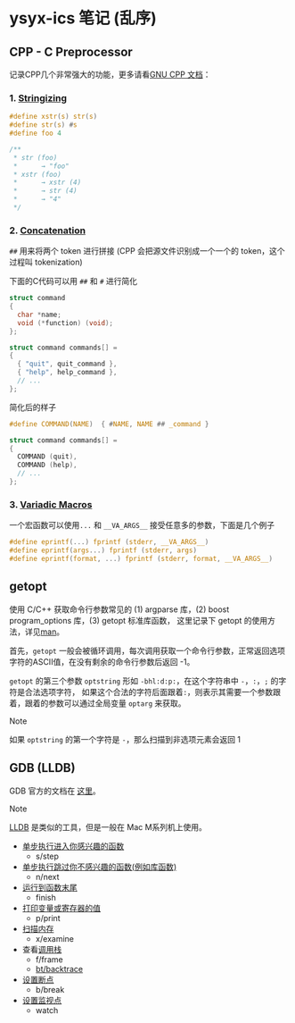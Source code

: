 # ysyx-ics 笔记 (乱序)

## CPP - C Preprocessor

记录CPP几个非常强大的功能，更多请看[GNU CPP 文档](https://gcc.gnu.org/onlinedocs/cpp/)：

### 1. [Stringizing](https://gcc.gnu.org/onlinedocs/cpp/Stringizing.html)

```c
#define xstr(s) str(s)
#define str(s) #s
#define foo 4

/**
 * str (foo)
 *      → "foo"
 * xstr (foo)
 *      → xstr (4)
 *      → str (4)
 *      → "4"
 */
```

### 2. [Concatenation](https://gcc.gnu.org/onlinedocs/cpp/Concatenation.html)

`##` 用来将两个 token 进行拼接 (CPP 会把源文件识别成一个一个的 token，这个过程叫 tokenization)

下面的C代码可以用 `##` 和 `#` 进行简化

```c
struct command
{
  char *name;
  void (*function) (void);
};

struct command commands[] =
{
  { "quit", quit_command },
  { "help", help_command },
  // ...
};
```

简化后的样子

```c
#define COMMAND(NAME)  { #NAME, NAME ## _command }

struct command commands[] =
{
  COMMAND (quit),
  COMMAND (help),
  // ...
};
```

### 3. [Variadic Macros](https://gcc.gnu.org/onlinedocs/cpp/Variadic-Macros.html)

一个宏函数可以使用`...` 和 `__VA_ARGS__` 接受任意多的参数，下面是几个例子

```c
#define eprintf(...) fprintf (stderr, __VA_ARGS__)
#define eprintf(args...) fprintf (stderr, args)
#define eprintf(format, ...) fprintf (stderr, format, __VA_ARGS__)
```

## getopt

使用 C/C++ 获取命令行参数常见的 (1) argparse 库，(2) boost program_options 库，(3) getopt 标准库函数，
这里记录下 getopt 的使用方法，详见[man](https://www.man7.org/linux/man-pages/man3/getopt.3.html)。

首先，`getopt` 一般会被循环调用，每次调用获取一个命令行参数，正常返回选项字符的ASCII值，在没有剩余的命令行参数后返回 -1。

`getopt` 的第三个参数 `optstring` 形如 `-bhl:d:p:`，在这个字符串中 `-`，`:`，`;` 的字符是合法选项字符，
如果这个合法的字符后面跟着`:`，则表示其需要一个参数跟着，跟着的参数可以通过全局变量 `optarg` 来获取。

> [!NOTE]
> 如果 `optstring` 的第一个字符是 `-`，那么扫描到非选项元素会返回 1
>

## GDB (LLDB)

GDB 官方的文档在 [这里](https://sourceware.org/gdb/current/onlinedocs/gdb)。

> [!NOTE]
> [LLDB](https://lldb.llvm.org/index.html) 是类似的工具，但是一般在 Mac M系列机上使用。
>

* [单步执行进入你感兴趣的函数](https://sourceware.org/gdb/current/onlinedocs/gdb.html/Continuing-and-Stepping.html#Continuing-and-Stepping:~:text=the%20problem%20happen.-,step,-Continue%20running%20your)
  * s/step
* [单步执行跳过你不感兴趣的函数(例如库函数)](https://sourceware.org/gdb/current/onlinedocs/gdb.html/Continuing-and-Stepping.html#Continuing-and-Stepping:~:text=but%20function%20calls%20that%20appear%20within%20the%20line%20of%20code%20are%20executed%20without%20stopping)
  * n/next
* [运行到函数末尾](https://sourceware.org/gdb/current/onlinedocs/gdb.html/Continuing-and-Stepping.html#Continuing-and-Stepping:~:text=line%20debug%20information.-,finish,-Continue%20running%20until)
  * finish
* [打印变量或寄存器的值](https://sourceware.org/gdb/current/onlinedocs/gdb.html/Data.html)
  * p/print
* [扫描内存](https://sourceware.org/gdb/current/onlinedocs/gdb.html/Memory.html)
  * x/examine
* 查看[调用栈](https://sourceware.org/gdb/current/onlinedocs/gdb.html/Frames.html)
  * f/frame
  * [bt/backtrace](https://sourceware.org/gdb/current/onlinedocs/gdb.html/Backtrace.html)
* [设置断点](https://sourceware.org/gdb/current/onlinedocs/gdb.html/Set-Breaks.html)
  * b/break
* [设置监视点](https://sourceware.org/gdb/current/onlinedocs/gdb.html/Set-Watchpoints.html)
  * watch
